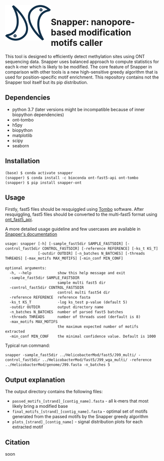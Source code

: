 <img src="logo.png" align="left" width=150> 

# Snapper: nanopore-based modification motifs caller

This tool is designed to efficiently detect methylation sites using ONT sequencing data.
Snapper uses balanced approach to compute statistics for each k-mer which is likely to be modified.
The core feature of Snapper in comparison with other tools is a new high-sensitive greedy algorithm that is used 
for position-specific motif enrichment. This repository contains not the Snapper tool itself but its pip distribution.

## Dependencies
- python 3.7 (later versions might be incompatible because of inner biopython dependencies)
- ont-tombo
- h5py
- biopython
- matplotlib
- scipy
- seaborn

## Installation

```(base) $ conda create -n snapper python=3.7
(base) $ conda activate snapper
(snapper) $ conda install -c bioconda ont-fast5-api ont-tombo
(snapper) $ pip install snapper-ont
```

## Usage

Firstly, fast5 files should be resquiggled using [Tombo](https://github.com/nanoporetech/tombo) software. 
After resquiggling, fast5 files should be converted to the multi-fast5 format using [ont_fast5_api](https://github.com/nanoporetech/ont_fast5_api).

A more detailed usage guideline and few usercases are available in [Snapper's documentation](https://snapper-tutorial.readthedocs.io/en/latest/index.html)

```
usage: snapper [-h] [-sample_fast5dir SAMPLE_FAST5DIR] [-control_fast5dir CONTROL_FAST5DIR] [-reference REFERENCE] [-ks_t KS_T]
               [-outdir OUTDIR] [-n_batches N_BATCHES] [-threads THREADS] [-max_motifs MAX_MOTIFS] [-min_conf MIN_CONF]

optional arguments:
  -h, --help            show this help message and exit
  -sample_fast5dir SAMPLE_FAST5DIR
                        sample multi fast5 dir
  -control_fast5dir CONTROL_FAST5DIR
                        control multi fast54 dir
  -reference REFERENCE  reference fasta
  -ks_t KS_T            -log ks_test p-value (default 5)
  -outdir OUTDIR        output directory name
  -n_batches N_BATCHES  number of parsed fast5 batches
  -threads THREADS      number of threads used (derfault is 8)
  -max_motifs MAX_MOTIFS
                        the maximum expected number of motifs extracted
  -min_conf MIN_CONF    the minimal confidence value. Default is 1000

```


Typical run command:
```
snapper -sample_fast5dir ../HelicobacterMod/fast5/J99_multi/ -control_fast5dir ../HelicobacterMod/fast5/J99_wga_multi/ -reference ../HelicobacterMod/genome/J99.fasta -n_batches 5
```

## Output explanation

The output directory contains the following files:
- `passed_motifs_[strand]_[contig_name].fasta` - all k-mers that most likely bring a modified base
- `final_motifs_[strand]_[contig_name].fasta` - optimal set of motifs generated from the passed motifs by the Snapper greedy algorithm
- `plots_[strand]_[contig_name]` - signal distribution plots for each extracted motif  

## Citation

soon
